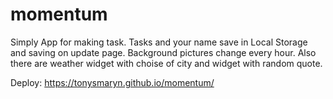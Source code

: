 # momentum

Simply App for making task. Tasks and your name save in Local Storage and saving on update page. Background pictures change every hour. Also there are weather widget with choise of city and widget with random quote.

Deploy: https://tonysmaryn.github.io/momentum/
